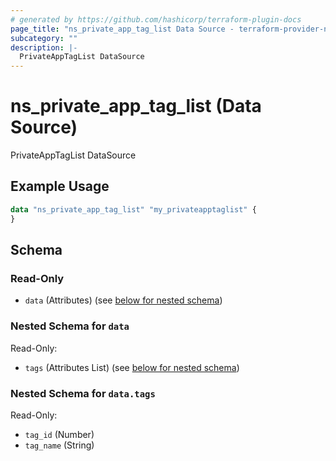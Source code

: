 ```yaml
---
# generated by https://github.com/hashicorp/terraform-plugin-docs
page_title: "ns_private_app_tag_list Data Source - terraform-provider-ns"
subcategory: ""
description: |-
  PrivateAppTagList DataSource
---
```


# ns_private_app_tag_list (Data Source)

PrivateAppTagList DataSource

## Example Usage

```terraform
data "ns_private_app_tag_list" "my_privateapptaglist" {
}
```

<!-- schema generated by tfplugindocs -->
## Schema

### Read-Only

- `data` (Attributes) (see [below for nested schema](#nestedatt--data))

<a id="nestedatt--data"></a>
### Nested Schema for `data`

Read-Only:

- `tags` (Attributes List) (see [below for nested schema](#nestedatt--data--tags))

<a id="nestedatt--data--tags"></a>
### Nested Schema for `data.tags`

Read-Only:

- `tag_id` (Number)
- `tag_name` (String)


